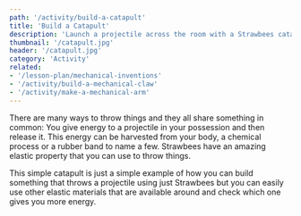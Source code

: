```yaml
---
path: '/activity/build-a-catapult'
title: 'Build a Catapult'
description: 'Launch a projectile across the room with a Strawbees catapult.'
thumbnail: '/catapult.jpg'
header: '/catapult.jpg'
category: 'Activity'
related:
- '/lesson-plan/mechanical-inventions'
- '/activity/build-a-mechanical-claw'
- '/activity/make-a-mechanical-arm'
---
```


<section component="youtube" url="https://youtu.be/NFeHRBD5Jk8"></section>

There are many ways to throw things and they all share something in common: You give energy to a projectile in your possession and then release it. This energy can be harvested from your body, a chemical process or a rubber band to name a few. Strawbees have an amazing elastic property that you can use to throw things.

<section component="youtube" url="https://youtu.be/dlDVgL3hAPY"></section>

This simple catapult is just a simple example of how you can build something that throws a projectile using just Strawbees but you can easily use other elastic materials that are available around and check which one gives you more energy.

<section component="youtube" url="https://youtu.be/Im4P45_L6Zg"></section>
